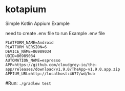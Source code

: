 # kotapium
Simple Kotlin Appium Example

need to create .env file to run
Example .env file
```
PLATFORM_NAME=Android
PLATFORM_VERSION=6
DEVICE_NAME=86989034
UDID=86989034
AUTOMATION_NAME=espresso
APP=https://github.com/cloudgrey-io/the-app/releases/download/v1.9.0/TheApp-v1.9.0.app.zip
APPIUM_URL=http://localhost:4677/wd/hub
```

#Run:
`./gradlew test`
